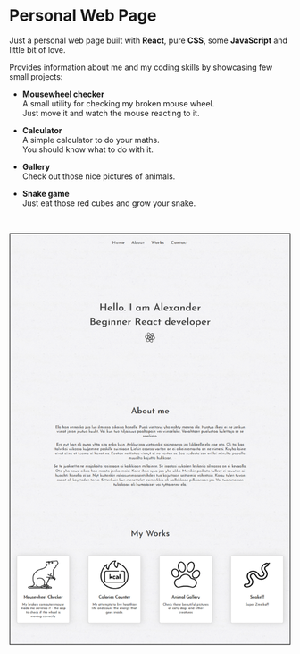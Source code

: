 # Personal Web Page
Just a personal web page built with <b>React</b>, pure <b>CSS</b>, some <b>JavaScript</b> 
and little bit of love.
 
Provides information about me and my coding skills by showcasing few small projects:

- <b>Mousewheel checker</b><br>
    A small utility for checking my broken mouse wheel. <br>
    Just move it and watch the mouse reacting to it.<br>
    
- <b>Calculator</b><br>
    A simple calculator to do your maths. <br>
    You should know what to do with it.

- <b>Gallery</b><br>
    Check out those nice pictures of animals. <br>
   

- <b>Snake game</b><br>
    Just eat those red cubes and grow your snake.<br>

 <br>
 
![](screenshot.png)
